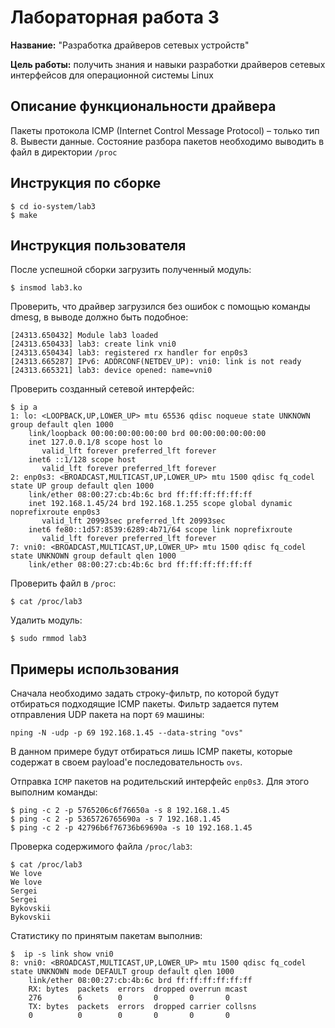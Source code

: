 # Лабораторная работа 3

**Название:** "Разработка драйверов сетевых устройств"

**Цель работы:** получить знания и навыки разработки драйверов сетевых интерфейсов для операционной системы Linux

## Описание функциональности драйвера

Пакеты протокола ICMP (Internet Control Message Protocol) – только тип 8. Вывести данные. 
Состояние разбора пакетов необходимо выводить в файл в директории `/proc`

## Инструкция по сборке

```shell
$ cd io-system/lab3
$ make
```

## Инструкция пользователя

После успешной сборки загрузить полученный модуль:
```shell
$ insmod lab3.ko
```

Проверить, что драйвер загрузился без ошибок с помощью команды dmesg, в выводе должно быть подобное:
```shell
[24313.650432] Module lab3 loaded
[24313.650433] lab3: create link vni0
[24313.650434] lab3: registered rx handler for enp0s3
[24313.665287] IPv6: ADDRCONF(NETDEV_UP): vni0: link is not ready
[24313.665321] lab3: device opened: name=vni0
```

Проверить созданный сетевой интерфейс:
```
$ ip a
1: lo: <LOOPBACK,UP,LOWER_UP> mtu 65536 qdisc noqueue state UNKNOWN group default qlen 1000
    link/loopback 00:00:00:00:00:00 brd 00:00:00:00:00:00
    inet 127.0.0.1/8 scope host lo
       valid_lft forever preferred_lft forever
    inet6 ::1/128 scope host
       valid_lft forever preferred_lft forever
2: enp0s3: <BROADCAST,MULTICAST,UP,LOWER_UP> mtu 1500 qdisc fq_codel state UP group default qlen 1000
    link/ether 08:00:27:cb:4b:6c brd ff:ff:ff:ff:ff:ff
    inet 192.168.1.45/24 brd 192.168.1.255 scope global dynamic noprefixroute enp0s3
       valid_lft 20993sec preferred_lft 20993sec
    inet6 fe80::1d57:8539:6289:4b71/64 scope link noprefixroute
       valid_lft forever preferred_lft forever
7: vni0: <BROADCAST,MULTICAST,UP,LOWER_UP> mtu 1500 qdisc fq_codel state UNKNOWN group default qlen 1000
    link/ether 08:00:27:cb:4b:6c brd ff:ff:ff:ff:ff:ff
```

Проверить файл в `/proc`:
```shell
$ cat /proc/lab3
```

Удалить модуль:
```shell
$ sudo rmmod lab3
```


## Примеры использования

Сначала необходимо задать строку-фильтр, по которой будут отбираться подходящие ICMP пакеты.
Фильтр задается путем отправления UDP пакета на порт `69` машины:
```shell
nping -N -udp -p 69 192.168.1.45 --data-string "ovs"
```
В данном примере будут отбираться лишь ICMP пакеты, которые содержат в своем payload'е последовательность `ovs`.

Отправка `ICMP` пакетов на родительский интерфейс `enp0s3`. Для этого выполним команды:
```shell
$ ping -c 2 -p 5765206c6f76650a -s 8 192.168.1.45
$ ping -c 2 -p 5365726765690a -s 7 192.168.1.45
$ ping -c 2 -p 42796b6f76736b69690a -s 10 192.168.1.45
```

Проверка содержимого файла `/proc/lab3`:
```
$ cat /proc/lab3
We love
We love
Sergei
Sergei
Bykovskii
Bykovskii
```

Cтатистику по принятым пакетам выполнив:
```
$  ip -s link show vni0
8: vni0: <BROADCAST,MULTICAST,UP,LOWER_UP> mtu 1500 qdisc fq_codel state UNKNOWN mode DEFAULT group default qlen 1000
    link/ether 08:00:27:cb:4b:6c brd ff:ff:ff:ff:ff:ff
    RX: bytes  packets  errors  dropped overrun mcast
    276        6        0       0       0       0
    TX: bytes  packets  errors  dropped carrier collsns
    0          0        0       0       0       0

```

